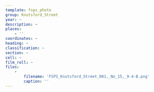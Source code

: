```yaml
---
template: fsps_photo
group: Knutsford_Street
year: ~
description: ~
places:
    - ''
coordinates: ~
heading: ~
classification: ~
section: ~
cell: ~
film_roll: ~
files:
    -
        filename: 'FSPS_Knutsford_Street_001,_No_15,_9-4-B.png'
        caption: ''
---
```


